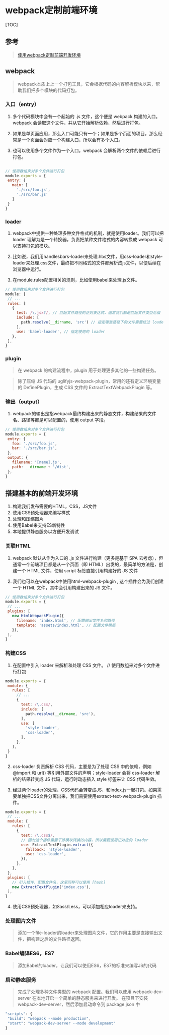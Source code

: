 # webpack定制前端环境
[TOC]
## 参考
> [使用webpack定制前端开发环境](https://www.kancloud.cn/hanxuming/webpack/960756)
## webpack
> webpack本质上上一个打包工具，它会根据代码的内容解析模块以来，帮助我们把多个模块的代码打包。

### 入口（entry）
1. 多个代码模块中会有一个起始的 .js 文件，这个便是 webpack 构建的入口。webpack 会读取这个文件，并从它开始解析依赖，然后进行打包。

2. 如果是单页面应用，那么入口可能只有一个；如果是多个页面的项目，那么经常是一个页面会对应一个构建入口，所以会有多个入口。

3. 也可以使用多个文件作为一个入口，webpack 会解析两个文件的依赖后进行打包。
 ```javascript
    
// 使用数组来对多个文件进行打包
module.exports = {
  entry: {
    main: [
      './src/foo.js',
      './src/bar.js'
    ]
  }
}

  ```
### loader
1. webpack中提供一种处理多种文件格式的机制，就是使用loader。我们可以把 loader 理解为是一个转换器，负责把某种文件格式的内容转换成 webpack 可以支持打包的模块。

2. 比如说，我们用handlesbars-loader来处理.hbs文件，用css-loader和style-loader来处理.css文件，最终把不同格式的文件都解析成js文件，以便后续在浏览器中运行。

3. 在module.rules配置相关的规则，比如使用babel来处理.js文件。

 ```javascript
// 使用数组来对多个文件进行打包
module: {
  // ...
  rules: [
    {
      test: /\.jsx?/, // 匹配文件路径的正则表达式，通常我们都是匹配文件类型后缀
      include: [
        path.resolve(__dirname, 'src') // 指定哪些路径下的文件需要经过 loader 处理
      ],
      use: 'babel-loader', // 指定使用的 loader
    },
  ],
}
```

### plugin
> 在 webpack 的构建流程中，plugin 用于处理更多其他的一些构建任务。

> 除了压缩 JS 代码的 uglifyjs-webpack-plugin，常用的还有定义环境变量的 DefinePlugin，生成 CSS 文件的 ExtractTextWebpackPlugin 等。

### 输出（output）
1. webpack的输出是指webpack最终构建出来的静态文件，构建结果的文件名、路径等都是可以配置的，使用 output 字段。

 ```javascript
// 使用数组来对多个文件进行打包
module.exports = {
  entry: {
    foo: './src/foo.js',
    bar: './src/bar.js',
  },
  output: {
    filename: '[name].js',
    path: __dirname + '/dist',
  },
}
```
## 搭建基本的前端开发环境
1. 构建我们发布需要的HTML，CSS，JS文件
2. 使用CSS预处理器来编写样式
3. 处理和压缩图片
4. 使用Babel来支持ES新特性
5. 本地提供静态服务以方便开发调试

### 关联HTML

1. webpack 默认从作为入口的 .js 文件进行构建（更多是基于 SPA 去考虑），但通常一个前端项目都是从一个页面（即 HTML）出发的，最简单的方法是，创建一个 HTML 文件，使用 script 标签直接引用构建好的 JS 文件

2. 我们也可以在webpack中使用html-webpack-plugin , 这个插件会为我们创建一个 HTML 文件，其中会引用构建出来的 JS 文件。

 ```javascript
// 使用数组来对多个文件进行打包
module.exports = {
  // ...
  plugins: [
    new HtmlWebpackPlugin({
      filename: 'index.html', // 配置输出文件名和路径
      template: 'assets/index.html', // 配置文件模板
    }),
  ],
}
```

### 构建CSS
1. 在配置中引入 loader 来解析和处理 CSS 文件。
// 使用数组来对多个文件进行打包
 ```javascript
module.exports = {
  module: {
    rules: [
      // ...
      {
        test: /\.css/,
        include: [
          path.resolve(__dirname, 'src'),
        ],
        use: [
          'style-loader',
          'css-loader',
        ],
      },
    ],
  }
}
```

2. css-loader 负责解析 CSS 代码，主要是为了处理 CSS 中的依赖，例如 @import 和 url() 等引用外部文件的声明；style-loader 会将 css-loader 解析的结果转变成 JS 代码，运行时动态插入 style 标签来让 CSS 代码生效。

3. 经过两个loader的处理，CSS代码会转变成JS，和index.js一起打包。如果需要单独把CSS文件分离出来，我们需要使用extract-text-webpack-plugin 插件。
 ```javascript
module.exports = {
  // ...
  module: {
    rules: [
      {
        test: /\.css$/,
        // 因为这个插件需要干涉模块转换的内容，所以需要使用它对应的 loader
        use: ExtractTextPlugin.extract({ 
          fallback: 'style-loader',
          use: 'css-loader',
        }), 
      },
    ],
  },
  plugins: [
    // 引入插件，配置文件名，这里同样可以使用 [hash]
    new ExtractTextPlugin('index.css'),
  ],
}
 ```
 
 4. 使用CSS预处理器，如Sass/Less，可以添加相应loader来支持。

### 处理图片文件
> 添加一个file-loader的loader来处理图片文件，它的作用主要是直接输出文件，把构建之后的文件路径返回。

### Babel编译ES6，ES7
> 添加Babel的loader，让我们可以使用ES6，ES7的标准来编写JS的代码

### 启动静态服务
> 完成了处理多种文件类型的 webpack 配置。我们可以使用 webpack-dev-server 在本地开启一个简单的静态服务来进行开发。
> 在项目下安装 webpack-dev-server，然后添加启动命令到 package.json 中

 ```javascript
"scripts": {
  "build": "webpack --mode production",
  "start": "webpack-dev-server --mode development"
}
 ```